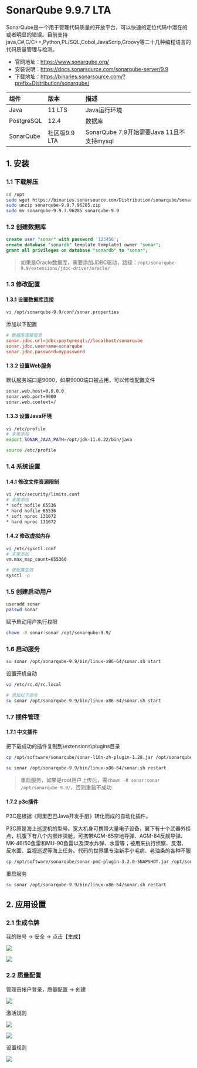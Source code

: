 # SonarQube 9.9.7 LTA

SonarQube是一个用于管理代码质量的开放平台，可以快速的定位代码中潜在的或者明显的错误。目前支持java,C#,C/C++,Python,PL/SQL,Cobol,JavaScrip,Groovy等二十几种编程语言的代码质量管理与检测。

- 官网地址：https://www.sonarqube.org/
- 安装说明：https://docs.sonarsource.com/sonarqube-server/9.9
- 下载地址：https://binaries.sonarsource.com/?prefix=Distribution/sonarqube/

| **组件**  | **版本**  | **描述**  |
| :---------- | :---------- | :---------------------------------- |
| Java    | 11 LTS | Java运行环境 |
| PostgreSQL    | 12.4 | 数据库 |
| SonarQube    | 社区版9.9 LTA | SonarQube 7.9开始需要Java 11且不支持mysql |

## 1. 安装

### 1.1 下载解压

```bash
cd /opt
sudo wget https://binaries.sonarsource.com/Distribution/sonarqube/sonarqube-9.9.7.96285.zip
sudo unzip sonarqube-9.9.7.96285.zip
sudo mv sonarqube-9.9.7.96285 sonarqube-9.9
```

### 1.2 创建数据库

```sql
create user "sonar" with password '123456';
create database "sonardb" template template1 owner "sonar";
grant all privileges on database "sonardb" to "sonar";
```

> 如果是Oracle数据库，需要添加JDBC驱动，路径：`/opt/sonarqube-9.9/extensions/jdbc-driver/oracle/`

### 1.3 修改配置

#### 1.3.1 设置数据库连接

```bash
vi /opt/sonarqube-9.9/conf/sonar.properties
```

添加以下配置

```conf
# 数据库连接信息
sonar.jdbc.url=jdbc:postgresql://localhost/sonarqube
sonar.jdbc.username=sonarqube
sonar.jdbc.password=mypassword
```

#### 1.3.2 设置Web服务

默认服务端口是9000，如果9000端口被占用，可以修改配置文件

```bash
sonar.web.host=0.0.0.0
sonar.web.port=9000
sonar.web.context=/
```

#### 1.3.3 设置Java环境

```bash
vi /etc/profile
# 末尾添加
export SONAR_JAVA_PATH=/opt/jdk-11.0.22/bin/java
```

```bash
source /etc/profile
```

### 1.4 系统设置

#### 1.4.1 修改文件资源限制

```bash
vi /etc/security/limits.conf
# 末尾添加
* soft nofile 65536
* hard nofile 65536
* soft nproc 131072
* hard nproc 131072
```

#### 1.4.2 修改虚拟内存

```bash
vi /etc/sysctl.conf
# 末尾添加
vm.max_map_count=655360

# 使配置生效
sysctl -p
```

### 1.5 创建启动用户

```bash
useradd sonar
passwd sonar
```

赋予启动用户执行权限

```bash
chown -R sonar:sonar /opt/sonarqube-9.9/
```

### 1.6 启动服务

```bash
su sonar /opt/sonarqube-9.9/bin/linux-x86-64/sonar.sh start
```

设置开机自动

```bash
vi /etc/rc.d/rc.local

# 添加以下命令
su sonar /opt/sonarqube-9.9/bin/linux-x86-64/sonar.sh start
```

### 1.7 插件管理

#### 1.7.1 中文插件

把下载成功的插件复制到\extensions\plugins目录

```bash
cp /opt/software/sonarqube/sonar-l10n-zh-plugin-1.28.jar /opt/sonarqube-9.9/extensions/plugins
```

```bash
su sonar /opt/sonarqube-9.9/bin/linux-x86-64/sonar.sh restart
```

> 重启服务，如果是root用户上传后，需`chown -R sonar:sonar /opt/sonarqube-9.9/`，否则重启不成功

#### 1.7.2 p3c插件

P3C是根据《阿里巴巴Java开发手册》转化而成的自动化插件。

P3C原是海上巡逻机的型号。宽大机身可携带大量电子设备，翼下有十个武器外挂点，机腹下有八个内部炸弹舱，可携带AGM-65空地导弹、AGM-84反舰导弹、MK-46/50鱼雷和MU-90鱼雷以及深水炸弹、水雷等；被用来执行侦察、反潜、反水面、监视巡逻等海上任务。代码的世界里专治新手小毛病、老油条的各种不服

```bash
cp /opt/software/sonarqube/sonar-pmd-plugin-3.2.0-SNAPSHOT.jar /opt/sonarqube-9.9/extensions/plugins
```

重启服务

```bash
su sonar /opt/sonarqube-9.9/bin/linux-x86-64/sonar.sh restart
```

## 2. 应用设置

### 2.1 生成令牌

我的账号 -> 安全 -> 点击【生成】

![](../../assets/_images/deploy/sonarqube/create_token1.png)

![](../../assets/_images/deploy/sonarqube/create_token2.png)

### 2.2 质量配置

管理员帐户登录，质量配置 -> 创建

![](../../assets/_images/deploy/sonarqube/add_p3c.png)


激活规则

![](../../assets/_images/deploy/sonarqube/activate_rule.png)

![](../../assets/_images/deploy/sonarqube/activate_rule2.png)


设置规则

![](../../assets/_images/deploy/sonarqube/rule_set_default.png)

